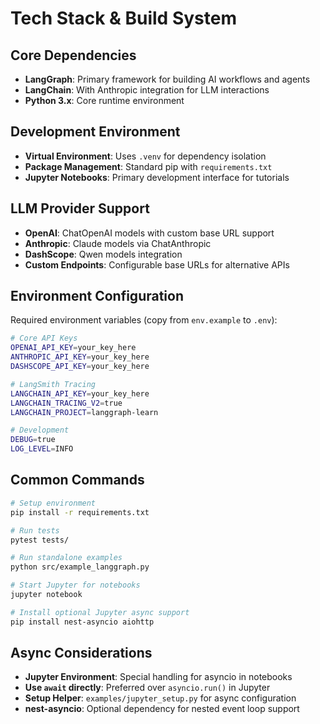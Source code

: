 # Tech Stack & Build System

## Core Dependencies
- **LangGraph**: Primary framework for building AI workflows and agents
- **LangChain**: With Anthropic integration for LLM interactions
- **Python 3.x**: Core runtime environment

## Development Environment
- **Virtual Environment**: Uses `.venv` for dependency isolation
- **Package Management**: Standard pip with `requirements.txt`
- **Jupyter Notebooks**: Primary development interface for tutorials

## LLM Provider Support
- **OpenAI**: ChatOpenAI models with custom base URL support
- **Anthropic**: Claude models via ChatAnthropic
- **DashScope**: Qwen models integration
- **Custom Endpoints**: Configurable base URLs for alternative APIs

## Environment Configuration
Required environment variables (copy from `env.example` to `.env`):
```bash
# Core API Keys
OPENAI_API_KEY=your_key_here
ANTHROPIC_API_KEY=your_key_here
DASHSCOPE_API_KEY=your_key_here

# LangSmith Tracing
LANGCHAIN_API_KEY=your_key_here
LANGCHAIN_TRACING_V2=true
LANGCHAIN_PROJECT=langgraph-learn

# Development
DEBUG=true
LOG_LEVEL=INFO
```

## Common Commands
```bash
# Setup environment
pip install -r requirements.txt

# Run tests
pytest tests/

# Run standalone examples
python src/example_langgraph.py

# Start Jupyter for notebooks
jupyter notebook

# Install optional Jupyter async support
pip install nest-asyncio aiohttp
```

## Async Considerations
- **Jupyter Environment**: Special handling for asyncio in notebooks
- **Use `await` directly**: Preferred over `asyncio.run()` in Jupyter
- **Setup Helper**: `examples/jupyter_setup.py` for async configuration
- **nest-asyncio**: Optional dependency for nested event loop support
